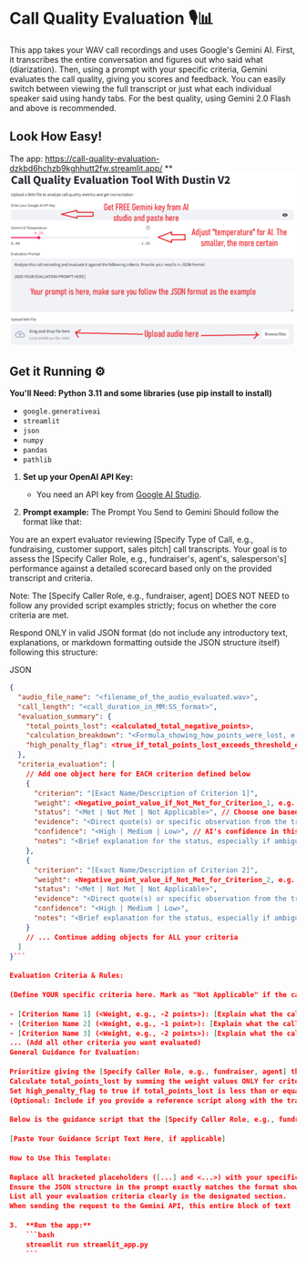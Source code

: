 # Call Quality Evaluation 🎙️📊

This app takes your WAV call recordings and uses Google's Gemini AI. First, it transcribes the entire conversation and figures out who said what (diarization). Then, using a prompt with your specific criteria, Gemini evaluates the call quality, giving you scores and feedback. You can easily switch between viewing the full transcript or just what each individual speaker said using handy tabs.
For the best quality, using Gemini 2.0 Flash and above is recommended.

## Look How Easy!
The app: https://call-quality-evaluation-dzkbd6hchzb9kghhutt2fw.streamlit.app/
**![Tool instruction](https://github.com/dustinvk03/Call-Quality-Evaluation/blob/master/how-to-use-call-quality.png)

## Get it Running ⚙️

**You'll Need: Python 3.11 and some libraries (use pip install to install)**
* `google.generativeai`
* `streamlit` 
* `json`
* `numpy`
* `pandas`
* `pathlib`

1.  **Set up your OpenAI API Key:**
    * You need an API key from [Google AI Studio](https://aistudio.google.com/app/apikey).
  
2.  **Prompt example:**
The Prompt You Send to Gemini Should follow the format like that:

You are an expert evaluator reviewing [Specify Type of Call, e.g., fundraising, customer support, sales pitch] call transcripts. Your goal is to assess the [Specify Caller Role, e.g., fundraiser's, agent's, salesperson's] performance against a detailed scorecard based only on the provided transcript and criteria.

Note: The [Specify Caller Role, e.g., fundraiser, agent] DOES NOT NEED to follow any provided script examples strictly; focus on whether the core criteria are met.

Respond ONLY in valid JSON format (do not include any introductory text, explanations, or markdown formatting outside the JSON structure itself) following this structure:

JSON
```json
{
  "audio_file_name": "<filename_of_the_audio_evaluated.wav>",
  "call_length": "<call_duration_in_MM:SS_format>",
  "evaluation_summary": {
    "total_points_lost": <calculated_total_negative_points>,
    "calculation_breakdown": "<Formula_showing_how_points_were_lost, e.g., CriterionName1 (-X) + CriterionName3 (-Y) = -Z>",
    "high_penalty_flag": <true_if_total_points_lost_exceeds_threshold_else_false>
  },
  "criteria_evaluation": [
    // Add one object here for EACH criterion defined below
    {
      "criterion": "[Exact Name/Description of Criterion 1]",
      "weight": <Negative_point_value_if_Not_Met_for_Criterion_1, e.g., -2>,
      "status": "<Met | Not Met | Not Applicable>", // Choose one based on evaluation
      "evidence": "<Direct quote(s) or specific observation from the transcript supporting the status>",
      "confidence": "<High | Medium | Low>", // AI's confidence in this specific evaluation
      "notes": "<Brief explanation for the status, especially if ambiguous or 'Not Applicable'>"
    },
    {
      "criterion": "[Exact Name/Description of Criterion 2]",
      "weight": <Negative_point_value_if_Not_Met_for_Criterion_2, e.g., -1>,
      "status": "<Met | Not Met | Not Applicable>",
      "evidence": "<Direct quote(s) or specific observation from the transcript supporting the status>",
      "confidence": "<High | Medium | Low>",
      "notes": "<Brief explanation for the status, especially if ambiguous or 'Not Applicable'>"
    }
    // ... Continue adding objects for ALL your criteria
  ]
}```

Evaluation Criteria & Rules:

(Define YOUR specific criteria here. Mark as "Not Applicable" if the caller did not have a reasonable opportunity to meet the criterion during the call.)

- [Criterion Name 1] (<Weight, e.g., -2 points>): [Explain what the caller needs to do to meet this criterion. Provide clear positive/negative examples if helpful]. Example: Does caller confirm contact identity? Example: "Am I speaking with [Name]?" or "Is this [Name]?". Mark as "Met" if the donor implicitly agrees.
- [Criterion Name 2] (<Weight, e.g., -1 point>): [Explain what the caller needs to do to meet this criterion]. Example: Proper Campaign Mention (-2): Does caller mention specific campaign/committee/candidate during intro?
- [Criterion Name 3] (<Weight, e.g., -2 points>): [Explain what the caller needs to do to meet this criterion]. Example: Self Identification (-2): Does caller identify themselves clearly? Example: "My name is [Name]".
... (Add all other criteria you want evaluated)
General Guidance for Evaluation:

Prioritize giving the [Specify Caller Role, e.g., fundraiser, agent] the benefit of the doubt. If ambiguity exists in the transcript or actions can be interpreted multiple ways, lean towards "Met" or "Not Applicable" rather than "Not Met." The goal is to identify significant deviations or errors.
Calculate total_points_lost by summing the weight values ONLY for criteria marked as "Not Met". Ignore weights for "Met" and "Not Applicable".
Set high_penalty_flag to true if total_points_lost is less than or equal to <Your Negative Point Threshold, e.g., -5> (meaning the penalty magnitude meets or exceeds your threshold). Otherwise, set it to false.
(Optional: Include if you provide a reference script along with the transcript)

Below is the guidance script that the [Specify Caller Role, e.g., fundraiser, agent] may have used as a reference. Evaluate the call based on the defined criteria, remembering the caller DOES NOT NEED to follow this script word-for-word.

[Paste Your Guidance Script Text Here, if applicable]

How to Use This Template:

Replace all bracketed placeholders ([...] and <...>) with your specific details (type of calls, caller roles, criteria names, explanations, weights, threshold, etc.).
Ensure the JSON structure in the prompt exactly matches the format shown.
List all your evaluation criteria clearly in the designated section.
When sending the request to the Gemini API, this entire block of text (after filling in your details) becomes the prompt content, along with the call transcript itself.

3.  **Run the app:**
    ```bash
    streamlit run streamlit_app.py
    ```
